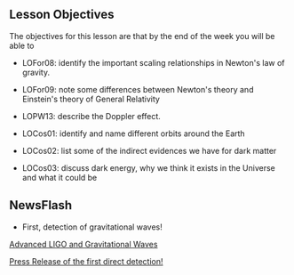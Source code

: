 ## Lesson Objectives

The objectives for this lesson are that by the end of the week you will be able to

* LOFor08: identify the important scaling relationships in Newton's law of gravity.
* LOFor09: note some differences between Newton's theory and Einstein's theory of General Relativity
* LOPW13: describe the Doppler effect.
* LOCos01: identify and name different orbits around the Earth

* LOCos02: list some of the indirect evidences we have for dark matter
* LOCos03: discuss dark energy, why we think it exists in the Universe and what it could be 

## NewsFlash

* First, detection of gravitational waves!

<a href="http://www.newscientist.com/article/dn13579-gravitational-wave-detectors-to-get-major-upgrade.html?full=true&print=true" 
target="_blank">Advanced LIGO and Gravitational Waves</a>

<a href="https://www.ligo.caltech.edu/news/ligo20160211" target="_blank">Press Release of the first direct detection!</a>

